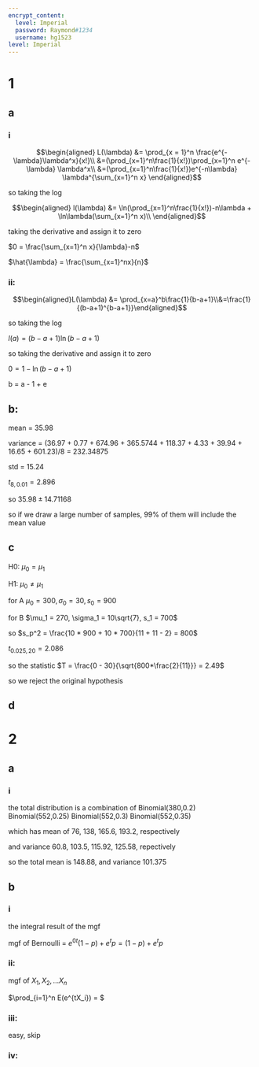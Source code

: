 ```yaml
---
encrypt_content:
  level: Imperial
  password: Raymond#1234
  username: hg1523
level: Imperial
---
```

# 1
## a
### i
$$\begin{aligned}
L(\lambda) &= \prod_{x = 1}^n \frac{e^{-\lambda}\lambda^x}{x!}\\
&=(\prod_{x=1}^n\frac{1}{x!})\prod_{x=1}^n e^{-\lambda} \lambda^x\\
&=(\prod_{x=1}^n\frac{1}{x!})e^{-n\lambda} \lambda^{\sum_{x=1}^n x}
\end{aligned}$$

so taking the log

$$\begin{aligned}
l(\lambda) &= \ln(\prod_{x=1}^n\frac{1}{x!})-n\lambda + \ln\lambda(\sum_{x=1}^n x)\\
\end{aligned}$$

taking the derivative and assign it to zero

$0 = \frac{\sum_{x=1}^n x}{\lambda}-n$

$\hat{\lambda} = \frac{\sum_{x=1}^nx}{n}$

### ii:
$$\begin{aligned}L(\lambda) &= \prod_{x=a}^b\frac{1}{b-a+1}\\&=\frac{1}{(b-a+1)^{b-a+1}}\end{aligned}$$

so taking the log

$l(a) = (b-a+1)\ln(b-a+1)$

so taking the derivative and assign it to zero

$0 = 1 - \ln (b-a+1)$

b = a - 1 + e

## b:

mean = 35.98

variance = (36.97 + 0.77 + 674.96 + 365.5744 + 118.37 + 4.33 + 39.94 + 16.65 + 601.23)/8 = 232.34875

std = 15.24

$t_{8,0.01} = 2.896$

so $35.98 \pm 14.71168$

so if we draw a large number of samples, 99% of them will include the mean value

## c

H0: $\mu_0 = \mu_1$

H1: $\mu_0\neq \mu_1$

for A $\mu_0 = 300, \sigma_0 = 30, s_0 = 900$ 

for B $\mu_1 = 270, \sigma_1 = 10\sqrt{7}, s_1 = 700$

so $s_p^2 = \frac{10 * 900 + 10 * 700}{11 + 11 - 2} = 800$

$t_{0.025,20} = 2.086$

so the statistic $T = \frac{0 - 30}{\sqrt{800*\frac{2}{11}}} = 2.49$

so we reject the original hypothesis

## d

# 2
## a
### i
the total distribution is a combination of Binomial(380,0.2) Binomial(552,0.25) Binomial(552,0.3) Binomial(552,0.35)

which has mean of 76, 138, 165.6, 193.2, respectively

and variance 60.8, 103.5, 115.92, 125.58, repectively

so the total mean is 148.88, and variance 101.375

## b
### i
the integral result of the mgf

mgf of Bernoulli = $e^{0t}(1-p) + e^{t}p = (1-p) + e^tp$

### ii:
mgf of $X_1, X_2,\dots X_n$

$\prod_{i=1}^n E(e^{tX_i}) = $

### iii:

easy, skip

### iv:
